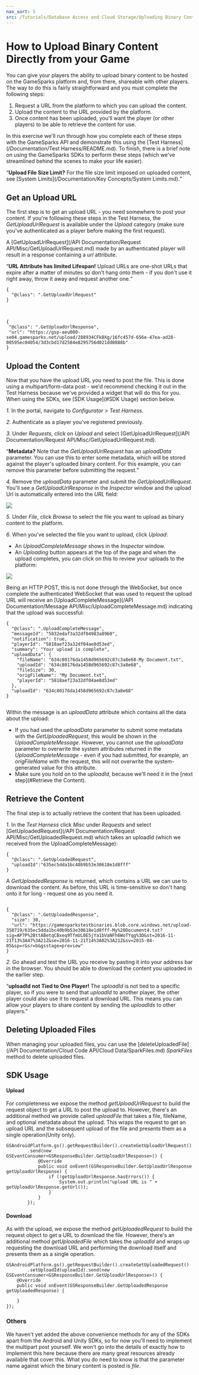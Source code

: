 ```yaml
---
nav_sort: 5
src: /Tutorials/Database Access and Cloud Storage/Uploading Binary Content from Game.md
---
```


# How to Upload Binary Content Directly from your Game

You can give your players the ability to upload binary content to be hosted on the GameSparks platform and, from there, shareable with other players. The way to do this is fairly straightforward and you must complete the following steps:
1. Request a URL from the platform to which you can upload the content.
2. Upload the content to the URL provided by the platform.
3. Once content has been uploaded, you'll want the player (or other players) to be able to retrieve the content for use.

In this exercise we'll run through how you complete each of these steps with the GameSparks API and demonstrate this using the [Test Harness](/Documentation/Test Harness/README.md). To finish, there is a brief note on using the GameSparks SDKs to perform these steps (which we've streamlined behind the scenes to make your life easier).

<q>**Upload File Size Limit?** For the file size limit imposed on uploaded content, see [System Limits](/Documentation/Key Concepts/System Limits.md).</q>

## Get an Upload URL

The first step is to get an upload URL - you need somewhere to post your content. If you're following these steps in the Test Harness, the *GetUploadUrlRequest* is available under the *Upload* category (make sure you've authenticated as a player before making the first request).

A [GetUploadUrlRequest](/API Documentation/Request API/Misc/GetUploadUrlRequest.md) made by an authenticated player will result in a response containing a *url* attribute.

<q>**URL Attribute has limited Lifespan!** Upload URLs are one-shot URLs that expire after a matter of minutes so don't hang onto them - if you don't use it right away, throw it away and request another one.</q>

```
{
  "@class": ".GetUploadUrlRequest"
}

```
 

```
{
 "@class": ".GetUploadUrlResponse",
 "url": "https://gsp-aeu000-se04.gamesparks.net/upload/288934CFkBXg/16fc457d-656e-47ea-ad28-00595ec04054/3d3cbd17d2584e8295756d021dd0888b"
}

```


## Upload the Content

Now that you have the upload URL you need to post the file. This is done using a multipart/form-data post - we'd recommend checking it out in the Test Harness because we've provided a widget that will do this for you. When using the SDKs, see [SDK Usage](#SDK Usage) section below.

*1.* In the portal, navigate to *Configurator > Test Harness*.

*2.* Authenticate as a player you've registered previously.

*3.* Under *Requests*, click on *Upload* and select [GetUploadUrlRequest](/API Documentation/Request API/Misc/GetUploadUrlRequest.md).

<q>**Metadata?** Note that the *GetUploadUrlRequest* has an *uploadData* parameter. You can use this to enter some metadata, which will be stored against the player's uploaded binary content. For this example, you can remove this parameter before submitting the request.</q>

*4.* Remove the *uploadData* parameter and submit the *GetUploadUrlRequest*. You'll see a *GetUploadUrlResponse* in the *Inspector* window and the upload Url is automatically entered into the *URL* field:

![](img/Binary/2.png)

*5.* Under *File*, click *Browse* to select the file you want to upload as binary content to the platform.

*6.* When you've selected the file you want to upload, click *Upload*:
* An *UploadCompleteMessage* shows in the *Inspector* window.
* An *Uploading* button appears at the top of the page and when the upload completes, you can click on this to review your uploads to the platform:

![](img/Binary/3.png)


Being an HTTP POST, this is not done through the WebSocket, but once complete the authenticated WebSocket that was used to request the upload URL will receive an [UploadCompleteMessage](/API Documentation/Message API/Misc/UploadCompleteMessage.md) indicating that the upload was successful:

```
{
  "@class": ".UploadCompleteMessage",
  "messageId": "5832edaf3a32df04983a8960",
  "notification": true,
  "playerId": "5818aef23a32df04ae8d53ed",
  "summary": "Your upload is complete",
  "uploadData": {
    "fileName": "634c80176da1458d965692c87c3a8e68-My Document.txt",
    "uploadId": "634c80176da1458d965692c87c3a8e68",
    "fileSize": 30,
    "origFileName": "My Document.txt",
    "playerId": "5818aef23a32df04ae8d53ed"
  },
  "uploadId": "634c80176da1458d965692c87c3a8e68"
}


```

Within the message is an *uploadData* attribute which contains all the data about the upload:
* If you had used the *uploadData* parameter to submit some metadata with the *GetUploadedRequest*, this would be shown in the *UploadCompleteMessage*. However, you cannot use the *uploadData* parameter to overwrite the system attributes returned in the *UploadCompleteMessage* - even if you had submitted, for example, an *origFileName* with the request, this will not overwrite the system-generated value for this attribute.
* Make sure you hold on to the *uploadId*, because we'll need it in the [next step](#Retrieve the Content).



## Retrieve the Content

The final step is to actually retrieve the content that has been uploaded.

*1.* In the *Test Harness* click *Misc* under *Requests* and select [GetUploadedRequest](/API Documentation/Request API/Misc/GetUploadedRequest.md) which takes an uploadId (which we received from the UploadCompleteMessage):

```
{
  "@class": ".GetUploadedRequest",
  "uploadId":"635ec5dda1bc40b9b53e30618e1d8fff"
}

```

A *GetUploadedResponse* is returned, which contains a URL we can use to download the content. As before, this URL is time-sensitive so don't hang onto it for long - request one as you need it.

```

{
  "@class": ".GetUploadedResponse",
  "size": 30,
  "url": "https://gamesparkstestbinaries.blob.core.windows.net/upload-358719/635ec5dda1bc40b9b53e30618e1d8fff-My%20Document4.txt?sig=AP7P%2BttABetqCBxeq9TfmUL0E5jYa1bVaNFh6WoTYqg%3D&st=2016-11-21T13%3A47%3A21Z&se=2016-11-21T14%3A02%3A21Z&sv=2015-04-05&sp=r&sr=b&gsstage=preview"
}

```


*2.* Go ahead and test the URL you receive by pasting it into your address bar in the browser. You should be able to download the content you uploaded in the earlier step.

<q>**uploadId not Tied to One Player!** The *uploadId* is not tied to a specific player, so if you were to send that *uploadId* to another player, the other player could also use it to request a download URL. This means you can allow your players to share content by sending the *uploadIds* to other players.</q>

## Deleting Uploaded Files

When managing your uploaded files, you can use the [deleteUploadedFile](/API Documentation/Cloud Code API/Cloud Data/SparkFiles.md) *SparkFiles* method to delete uploaded files.

## SDK Usage

#### Upload

For completeness we expose the method *getUploadUrlRequest* to build the request object to get a URL to post the upload to. However, there's an additional method we provide called *uploadFile* that takes a file, fileName, and optional metadata about the upload. This wraps the request to get an upload URL and the subsequent upload of the file and presents them as a single operation(Unity only).

```
GSAndroidPlatform.gs().getRequestBuilder().createGetUploadUrlRequest()
        .send(new GSEventConsumer<GSResponseBuilder.GetUploadUrlResponse>() {
            @Override
            public void onEvent(GSResponseBuilder.GetUploadUrlResponse getUploadUrlResponse) {
                if (!getUploadUrlResponse.hasErrors()) {
                    System.out.println("upload URL is " + getUploadUrlResponse.getUrl());
                }
            }
        });
```
#### Download

As with the upload, we expose the method *getUploadedRequest* to build the request object to get a URL to download the file. However, there's an additional method *getUploadedFile* which takes the *uploadId* and wraps up requesting the download URL and performing the download itself and presents them as a single operation.

```
GSAndroidPlatform.gs().getRequestBuilder().createGetUploadedRequest()
        .setUploadId(uploadId).send(new GSEventConsumer<GSResponseBuilder.GetUploadUrlResponse>() {
    @Override
    public void onEvent(GSResponseBuilder.GetUploadedResponse getUploadedResponse) {

    }
});

```
### Others

We haven't yet added the above convenience methods for any of the SDKs apart from the Android and Unity SDKs, so for now you'll need to implement the multipart post yourself. We won't go into the details of exactly how to implement this here because there are many great resources already available that cover this. What you do need to know is that the parameter name against which the binary content is posted is *file*.
